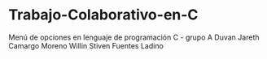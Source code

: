 # Trabajo-Colaborativo-en-C
Menú de opciones en lenguaje de programación C - grupo A
Duvan Jareth Camargo Moreno
Willin Stiven Fuentes Ladino
